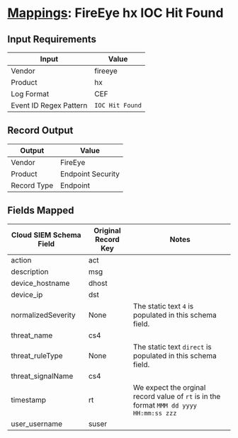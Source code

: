 # [Mappings](README.md): FireEye hx IOC Hit Found

## Input Requirements

|Input|Value|
|-----|-----|
|Vendor|fireeye|
|Product|hx|
|Log Format|CEF|
|Event ID Regex Pattern|`IOC Hit Found`|

## Record Output

|Output|Value|
|------|-----|
|Vendor|FireEye|
|Product|Endpoint Security|
|Record Type|Endpoint|

## Fields Mapped

|Cloud SIEM Schema Field|Original Record Key|Notes|
|-----------------------|-------------------|-----|
|action|act||
|description|msg||
|device_hostname|dhost||
|device_ip|dst||
|normalizedSeverity|None|The static text `4` is populated in this schema field.|
|threat_name|cs4||
|threat_ruleType|None|The static text `direct` is populated in this schema field.|
|threat_signalName|cs4||
|timestamp|rt|We expect the orginal record value of `rt` is in the format `MMM dd yyyy HH:mm:ss zzz`|
|user_username|suser||

